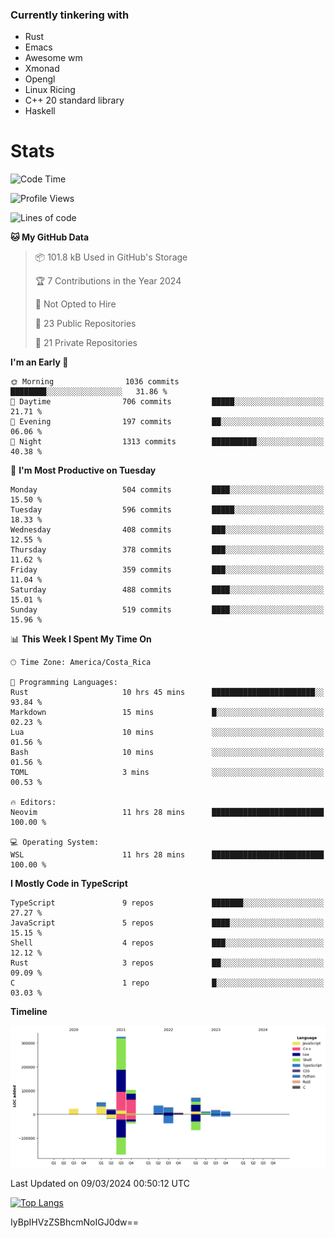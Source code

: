 ### Currently tinkering with
 - Rust
 - Emacs
 - Awesome wm
 - Xmonad
 - Opengl
 - Linux Ricing
 - C++ 20 standard library
 - Haskell

# Stats
<!--START_SECTION:waka-->
![Code Time](http://img.shields.io/badge/Code%20Time-850%20hrs%2039%20mins-blue)

![Profile Views](http://img.shields.io/badge/Profile%20Views-0-blue)

![Lines of code](https://img.shields.io/badge/From%20Hello%20World%20I%27ve%20Written-708.1%20thousand%20lines%20of%20code-blue)

**🐱 My GitHub Data** 

> 📦 101.8 kB Used in GitHub's Storage 
 > 
> 🏆 7 Contributions in the Year 2024
 > 
> 🚫 Not Opted to Hire
 > 
> 📜 23 Public Repositories 
 > 
> 🔑 21 Private Repositories 
 > 
**I'm an Early 🐤** 

```text
🌞 Morning                1036 commits        ████████░░░░░░░░░░░░░░░░░   31.86 % 
🌆 Daytime                706 commits         █████░░░░░░░░░░░░░░░░░░░░   21.71 % 
🌃 Evening                197 commits         ██░░░░░░░░░░░░░░░░░░░░░░░   06.06 % 
🌙 Night                  1313 commits        ██████████░░░░░░░░░░░░░░░   40.38 % 
```
📅 **I'm Most Productive on Tuesday** 

```text
Monday                   504 commits         ████░░░░░░░░░░░░░░░░░░░░░   15.50 % 
Tuesday                  596 commits         █████░░░░░░░░░░░░░░░░░░░░   18.33 % 
Wednesday                408 commits         ███░░░░░░░░░░░░░░░░░░░░░░   12.55 % 
Thursday                 378 commits         ███░░░░░░░░░░░░░░░░░░░░░░   11.62 % 
Friday                   359 commits         ███░░░░░░░░░░░░░░░░░░░░░░   11.04 % 
Saturday                 488 commits         ████░░░░░░░░░░░░░░░░░░░░░   15.01 % 
Sunday                   519 commits         ████░░░░░░░░░░░░░░░░░░░░░   15.96 % 
```


📊 **This Week I Spent My Time On** 

```text
🕑︎ Time Zone: America/Costa_Rica

💬 Programming Languages: 
Rust                     10 hrs 45 mins      ███████████████████████░░   93.84 % 
Markdown                 15 mins             █░░░░░░░░░░░░░░░░░░░░░░░░   02.23 % 
Lua                      10 mins             ░░░░░░░░░░░░░░░░░░░░░░░░░   01.56 % 
Bash                     10 mins             ░░░░░░░░░░░░░░░░░░░░░░░░░   01.56 % 
TOML                     3 mins              ░░░░░░░░░░░░░░░░░░░░░░░░░   00.53 % 

🔥 Editors: 
Neovim                   11 hrs 28 mins      █████████████████████████   100.00 % 

💻 Operating System: 
WSL                      11 hrs 28 mins      █████████████████████████   100.00 % 
```

**I Mostly Code in TypeScript** 

```text
TypeScript               9 repos             ███████░░░░░░░░░░░░░░░░░░   27.27 % 
JavaScript               5 repos             ████░░░░░░░░░░░░░░░░░░░░░   15.15 % 
Shell                    4 repos             ███░░░░░░░░░░░░░░░░░░░░░░   12.12 % 
Rust                     3 repos             ██░░░░░░░░░░░░░░░░░░░░░░░   09.09 % 
C                        1 repo              █░░░░░░░░░░░░░░░░░░░░░░░░   03.03 % 
```



**Timeline**

![Lines of Code chart](https://raw.githubusercontent.com/PandeCode/PandeCode/main/assets/bar_graph.png)


 Last Updated on 09/03/2024 00:50:12 UTC
<!--END_SECTION:waka-->
<!-- 
[![PandeCode's GitHub stats](https://github-readme-stats.vercel.app/api?username=PandeCode&theme=dracula&hide_border=true&show_icons=true)](https://github.com/anuraghazra/github-readme-stats)
-->
[![Top Langs](https://github-readme-stats.vercel.app/api/top-langs/?username=PandeCode&layout=compact&theme=dracula&hide_border=true)](https://github.com/anuraghazra/github-readme-stats)

IyBpIHVzZSBhcmNoIGJ0dw==
